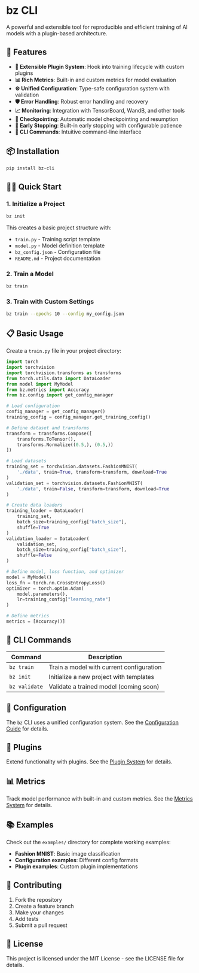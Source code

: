 # bz CLI

A powerful and extensible tool for reproducible and efficient training of AI models with a plugin-based architecture.

## 🚀 Features

- **🔄 Extensible Plugin System**: Hook into training lifecycle with custom plugins
- **📊 Rich Metrics**: Built-in and custom metrics for model evaluation  
- **⚙️ Unified Configuration**: Type-safe configuration system with validation
- **🛡️ Error Handling**: Robust error handling and recovery
- **📈 Monitoring**: Integration with TensorBoard, WandB, and other tools
- **💾 Checkpointing**: Automatic model checkpointing and resumption
- **🚀 Early Stopping**: Built-in early stopping with configurable patience
- **🎯 CLI Commands**: Intuitive command-line interface

## 📦 Installation

```bash
pip install bz-cli
```

## 🏃‍♂️ Quick Start

### 1. Initialize a Project

```bash
bz init
```

This creates a basic project structure with:
- `train.py` - Training script template
- `model.py` - Model definition template  
- `bz_config.json` - Configuration file
- `README.md` - Project documentation

### 2. Train a Model

```bash
bz train
```

### 3. Train with Custom Settings

```bash
bz train --epochs 10 --config my_config.json
```

## 📋 Basic Usage

Create a `train.py` file in your project directory:

```python
import torch
import torchvision
import torchvision.transforms as transforms
from torch.utils.data import DataLoader
from model import MyModel
from bz.metrics import Accuracy
from bz.config import get_config_manager

# Load configuration
config_manager = get_config_manager()
training_config = config_manager.get_training_config()

# Define dataset and transforms
transform = transforms.Compose([
    transforms.ToTensor(),
    transforms.Normalize((0.5,), (0.5,))
])

# Load datasets
training_set = torchvision.datasets.FashionMNIST(
    './data', train=True, transform=transform, download=True
)
validation_set = torchvision.datasets.FashionMNIST(
    './data', train=False, transform=transform, download=True
)

# Create data loaders
training_loader = DataLoader(
    training_set, 
    batch_size=training_config["batch_size"], 
    shuffle=True
)
validation_loader = DataLoader(
    validation_set, 
    batch_size=training_config["batch_size"], 
    shuffle=False
)

# Define model, loss function, and optimizer
model = MyModel()
loss_fn = torch.nn.CrossEntropyLoss()
optimizer = torch.optim.Adam(
    model.parameters(), 
    lr=training_config["learning_rate"]
)

# Define metrics
metrics = [Accuracy()]
```

## 🎯 CLI Commands

| Command | Description |
|---------|-------------|
| `bz train` | Train a model with current configuration |
| `bz init` | Initialize a new project with templates |
| `bz validate` | Validate a trained model (coming soon) |

## 🔧 Configuration

The `bz` CLI uses a unified configuration system. See the [Configuration Guide](usage.md#configuration) for details.

## 🔌 Plugins

Extend functionality with plugins. See the [Plugin System](usage.md#plugin-system) for details.

## 📊 Metrics

Track model performance with built-in and custom metrics. See the [Metrics System](usage.md#metrics-system) for details.

## 📚 Examples

Check out the `examples/` directory for complete working examples:

- **Fashion MNIST**: Basic image classification
- **Configuration examples**: Different config formats  
- **Plugin examples**: Custom plugin implementations

## 🤝 Contributing

1. Fork the repository
2. Create a feature branch
3. Make your changes
4. Add tests
5. Submit a pull request

## 📄 License

This project is licensed under the MIT License - see the LICENSE file for details.

